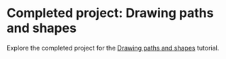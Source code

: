 # Completed project: Drawing paths and shapes

Explore the completed project for the [Drawing paths and shapes](https://developer.apple.com/tutorials/swiftui/drawing-paths-and-shapes) tutorial.
